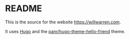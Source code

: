 README
===

This is the source for the website https://willwarren.com.

It uses [Hugo](http://gohugo.io) and the [panr/hugo-theme-hello-friend](https://github.com/panr/hugo-theme-hello-friend) theme.
